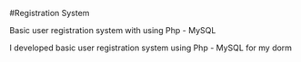  #Registration System

 Basic user registration system with using Php - MySQL

 I developed basic user registration system  using Php - MySQL for my dorm
